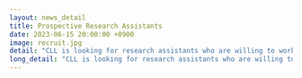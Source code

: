 ```yaml
---
layout: news_detail
title: Prospective Research Assistants
date: 2023-06-15 20:00:00 +0900
image: recruit.jpg
detail: "CLL is looking for research assistants who are willing to work on multiple projects in the areas of child language development."
long_detail: "CLL is looking for research assistants who are willing to work on multiple projects in the areas of child language development."
---
```


